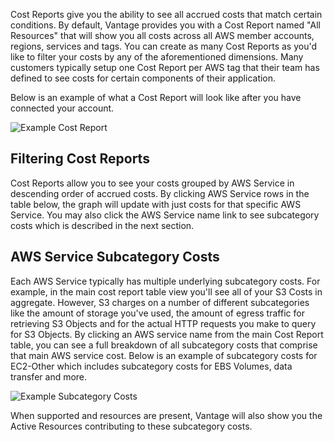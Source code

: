 
Cost Reports give you the ability to see all accrued costs that match certain conditions. By default, Vantage provides you with a Cost Report named "All Resources" that will show you all costs across all AWS member accounts, regions, services and tags. You can create as many Cost Reports as you'd like to filter your costs by any of the aforementioned dimensions. Many customers typically setup one Cost Report per AWS tag that their team has defined to see costs for certain components of their application.

Below is an example of what a Cost Report will look like after you have connected your account.

![Example Cost Report](/img/cost_reports.png)

## Filtering Cost Reports

Cost Reports allow you to see your costs grouped by AWS Service in descending order of accrued costs. By clicking AWS Service rows in the table below, the graph will update with just costs for that specific AWS Service. You may also click the AWS Service name link to see subcategory costs which is described in the next section. 

## AWS Service Subcategory Costs

Each AWS Service typically has multiple underlying subcategory costs. For example, in the main cost report table view you'll see all of your S3 Costs in aggregate. However, S3 charges on a number of different subcategories like the amount of storage you've used, the amount of egress traffic for retrieving S3 Objects and for the actual HTTP requests you make to query for S3 Objects. By clicking an AWS service name from the main Cost Report table, you can see a full breakdown of all subcategory costs that comprise that main AWS service cost. Below is an example of subcategory costs for EC2-Other which includes subcategory costs for EBS Volumes, data transfer and more. 

![Example Subcategory Costs](/img/subcategory_costs.png)

When supported and resources are present, Vantage will also show you the Active Resources contributing to these subcategory costs. 